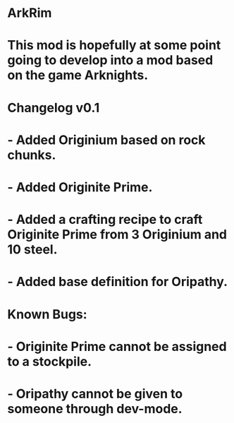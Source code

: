 # ArkRim
#
# This mod is hopefully at some point going to develop into a mod based on the game Arknights.
#
# Changelog v0.1
# - Added Originium based on rock chunks.
# - Added Originite Prime.
# - Added a crafting recipe to craft Originite Prime from 3 Originium and 10 steel.
# - Added base definition for Oripathy.
#
# Known Bugs:
# - Originite Prime cannot be assigned to a stockpile.
# - Oripathy cannot be given to someone through dev-mode.